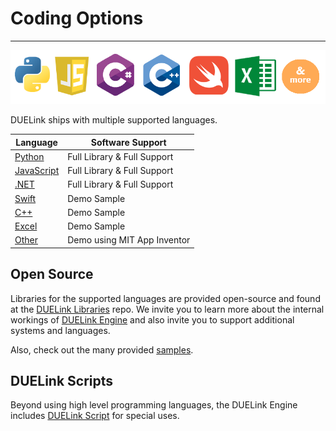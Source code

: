  # Coding Options

---

![Coding Options](../images/coding-options.png)

DUELink ships with multiple supported languages.

Language			| Software Support
---					| ---
[Python](python.md) | Full Library & Full Support
[JavaScript](javascript.md)| Full Library & Full Support
[.NET](dotnet.md)	| Full Library & Full Support
[Swift](swift.md)	| Demo Sample
[C++](cpp.md)		| Demo Sample
[Excel](excel.md)	| Demo Sample
[Other](other.md)	| Demo using MIT App Inventor

## Open Source

Libraries for the supported languages are provided open-source and found at the [DUELink Libraries](https://github.com/ghi-electronics/due-libraries) repo. We invite you to learn more about the internal workings of [DUELink Engine](../engine/intro.md) and also invite you to support additional systems and languages. 

Also, check out the many provided [samples](https://github.com/ghi-electronics/due-samples).


## DUELink Scripts

Beyond using high level programming languages, the DUELink Engine includes [DUELink Script](../engine/script.md) for special uses.
